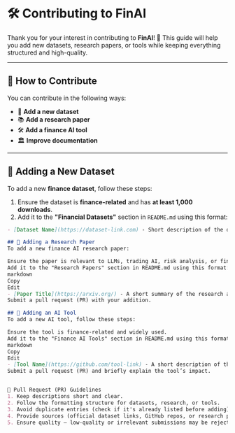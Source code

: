 # 🛠️ Contributing to FinAI  

Thank you for your interest in contributing to **FinAI**! 🚀 This guide will help you add new datasets, research papers, or tools while keeping everything structured and high-quality.  

---

## 📖 How to Contribute  

You can contribute in the following ways:  
- 📝 **Add a new dataset**  
- 📚 **Add a research paper**  
- 🛠 **Add a finance AI tool**  
- 🏛 **Improve documentation**  

---

## 🔹 Adding a New Dataset  

To add a new **finance dataset**, follow these steps:  

1. Ensure the dataset is **finance-related** and has **at least 1,000 downloads**.  
2. Add it to the **"Financial Datasets"** section in `README.md` using this format:  

```markdown
- [Dataset Name](https://dataset-link.com) - Short description of the dataset and its relevance to finance AI.

## 🔹 Adding a Research Paper
To add a new finance AI research paper:

Ensure the paper is relevant to LLMs, trading AI, risk analysis, or financial NLP.
Add it to the "Research Papers" section in README.md using this format:
markdown
Copy
Edit
- [Paper Title](https://arxiv.org/) - A short summary of the research and its application in finance AI.
Submit a pull request (PR) with your addition.

## 🔹 Adding an AI Tool
To add a new AI tool, follow these steps:

Ensure the tool is finance-related and widely used.
Add it to the "Finance AI Tools" section in README.md using this format:
markdown
Copy
Edit
- [Tool Name](https://github.com/tool-link) - A short description of the tool and how it applies to Finance AI.
Submit a pull request (PR) and briefly explain the tool’s impact.


🔹 Pull Request (PR) Guidelines
1. Keep descriptions short and clear.
2. Follow the formatting structure for datasets, research, or tools.
3. Avoid duplicate entries (check if it's already listed before adding).
4. Provide sources (official dataset links, GitHub repos, or research papers).
5. Ensure quality – low-quality or irrelevant submissions may be rejected.
